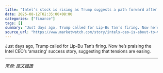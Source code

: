 ```yaml
---
title: "Intel’s stock is rising as Trump suggests a path forward after CEO’s White House visit"
date: 2025-08-12T02:35:00+08:00
categories: ["finance"]
tags: []
summary: "Just days ago, Trump called for Lip-Bu Tan’s firing. Now he’s praising the Intel CEO’s ‘amazing’ success story, suggesting that tensions are easing."
source_url: "https://www.marketwatch.com/story/intels-ceo-is-about-to-visit-trump-whats-at-stake-for-the-chip-maker-in-d-c-s-crosshairs-b317c066?mod=mw_rss_topstories"
---
```


Just days ago, Trump called for Lip-Bu Tan’s firing. Now he’s praising the Intel CEO’s ‘amazing’ success story, suggesting that tensions are easing.

---

*来源: [原文链接](https://www.marketwatch.com/story/intels-ceo-is-about-to-visit-trump-whats-at-stake-for-the-chip-maker-in-d-c-s-crosshairs-b317c066?mod=mw_rss_topstories)*
